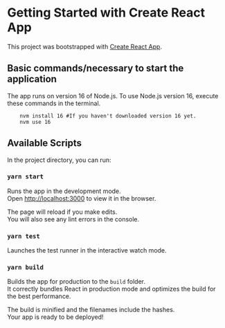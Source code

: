 # Getting Started with Create React App

This project was bootstrapped with [Create React App](https://github.com/facebook/create-react-app).

## Basic commands/necessary to start the application

The app runs on version 16 of Node.js. To use Node.js version 16, execute these commands in the terminal.

```
    nvm install 16 #If you haven't downloaded version 16 yet.
    nvm use 16
```


## Available Scripts

In the project directory, you can run:

### `yarn start`

Runs the app in the development mode.\
Open [http://localhost:3000](http://localhost:3000) to view it in the browser.

The page will reload if you make edits.\
You will also see any lint errors in the console.

### `yarn test`

Launches the test runner in the interactive watch mode.

### `yarn build`

Builds the app for production to the `build` folder.\
It correctly bundles React in production mode and optimizes the build for the best performance.

The build is minified and the filenames include the hashes.\
Your app is ready to be deployed!
